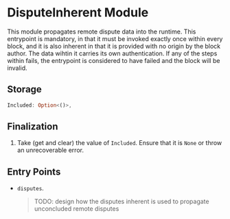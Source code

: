 # DisputeInherent Module

This module propagates remote dispute data into the runtime. This entrypoint is mandatory, in that
it must be invoked exactly once within every block, and it is also inherent in that it is provided
with no origin by the block author. The data wihtin it carries its own authentication. If any of
the steps within fails, the entrypoint is considered to have failed and the block will be invalid.

## Storage

```rust
Included: Option<()>,
```

## Finalization

1. Take (get and clear) the value of `Included`. Ensure that it is `None` or throw an unrecoverable error.

## Entry Points

- `disputes`.

  > TODO: design how the disputes inherent is used to propagate unconcluded remote disputes
